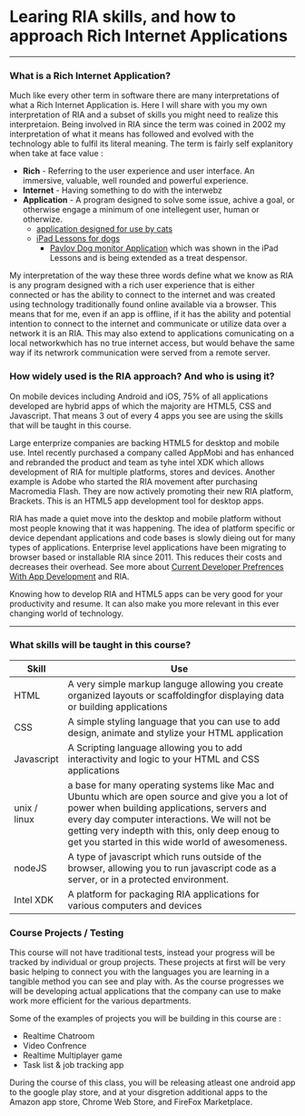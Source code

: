 Learing RIA skills, and how to approach Rich Internet Applications
===
---
### What is a Rich Internet Application?  

Much like every other term in software there are many interpretations of what a Rich Internet Application is. Here I will share with you my own interpretation of RIA and a subset of skills you might need to realize this interpretaion. Being involved in RIA since the term was coined in 2002 my interpretation of what it means has followed and evolved with the technology able to fulfil its literal meaning. The term is fairly self explanitory when take at face value :

* **Rich** - Referring to the user experience and user interface. An immersive, valuable, well rounded and powerful experience.
* **Internet** - Having something to do with the interwebz
* **Application** - A program designed to solve some issue, achive a goal, or otherwise engage a minimum of one intellegent user, human or otherwize. 
	* [application designed for use by cats](http://www.youtube.com/watch?v=wUOkde_lsLY&feature=share&list=PLE4F5B869AAA90D0B&index=1)
	* [iPad Lessons for dogs](http://www.schoolforthedogs.com/2013/08/12/ipad-lessons-for-dogs-in-nyc-45024/)
		* [Pavlov Dog monitor Application](http://pavlovdogmonitor.com/pavlov-app/) which was shown in the iPad Lessons and is being extended as a treat despensor.

My interpretation of the way these three words define what we know as RIA is any program designed with a rich user experience that is either connected or has the ability to connect to the internet and was created using technology traditionally found online available via a browser. This means that for me, even if an app is offline, if it has the ability and potential intention to connect to the internet and communicate or utilize data over a network it is an RIA. This may also extend to applications comunicating on a local networkwhich has no true internet access, but would behave the same way if its netwrork communication were served from a remote server.

### How widely used is the RIA approach? And who is using it?
On mobile devices including Android and iOS, 75% of all applications developed are hybrid apps of which the majority are HTML5, CSS and Javascript. That means 3 out of every 4 apps you see are using the skills that will be taught in this course.

Large enterprize companies are backing HTML5 for desktop and mobile use. Intel recently purchased a company called AppMobi and has enhanced and rebranded the product and team as tyhe intel XDK which allows development of RIA for multiple platforms, stores and devices. Another example is Adobe who started the RIA movement after purchasing Macromedia Flash. They are now actively promoting their new RIA platform, Brackets. This is an HTML5 app development tool for desktop apps.

RIA has made a quiet move into the desktop and mobile platform without most people knowing that it was happening. The idea of platform specific or device dependant applications and code bases is slowly dieing out for many types of applications. Enterprise level applications have been migrating to browser based or installable RIA since 2011. This reduces their costs and decreases their overhead. See more about [Current Developer Prefrences With App Development](http://venturebeat.com/2013/11/20/html5-vs-native-vs-hybrid-mobile-apps-3500-developers-say-all-three-please/#jp-carousel-862913) and RIA.

Knowing how to develop RIA and HTML5 apps can be very good for your productivity and resume. It can also make you more relevant in this ever changing world of technology.

---

### What skills will be taught in this course?

| Skill      | Use |
|------------|-----|
| HTML       | A very simple markup languge allowing you create organized layouts or scaffoldingfor displaying data or building applications |
| CSS        | A simple styling language that you can use to add design, animate and stylize your HTML application |
| Javascript | A Scripting language allowing you to add interactivity and logic to your HTML and CSS applications |
|unix / linux| a base for many operating systems like Mac and Ubuntu which are open source and give you a lot of power when building applications, servers and every day computer interactions. We will not be getting very indepth with this, only deep enoug to get you started in this wide world of awesomeness. |
| nodeJS     | A type of javascript which runs outside of the browser, allowing you to run javascript code as a server, or in a protected environment. |
| Intel XDK  | A platform for packaging RIA applications for various computers and devices |

### Course Projects / Testing
This course will not have traditional tests, instead your progress will be tracked by individual or group projects. These projects at first will be very basic helping to connect you with the languages you are learning in a tangible method you can see and play with. As the course progresses we will be developing actual applications that the company can use to make work more efficient for the various departments.

Some of the examples of projects you will be building in this course are :

* Realtime Chatroom
* Video Confrence
* Realtime Multiplayer game
* Task list & job tracking app

During the course of this class, you will be releasing atleast one android app to the google play store, and at your disgretion additional apps to the Amazon app store, Chrome Web Store, and FireFox Marketplace.
